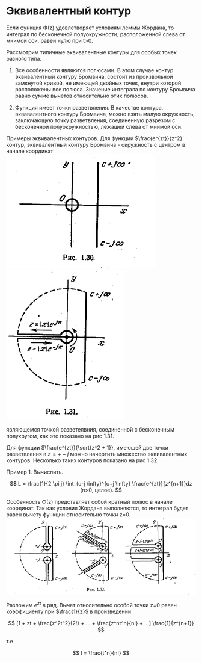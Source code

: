 # Эквивалентный контур

Если функция Ф(z) удовлетворяет условиям леммы Жордана, то интеграл по бесконечной полуокружности, расположенной слева от мнимой оси, равен нулю при t>0.

Рассмотрим типичные эквивалентные контуры для особых точек разного типа.

1. Все особенности являются полюсами. В этом случае контур эквивалентный контуру Бромвича, состоит из произвольной замкнутой кривой, не имеющей двойных точек, внутри которой расположены все полюса. Значение интеграла по контуру Бромвича равно сумме вычетов относительно этих полюсов.

2. Функция имеет точки разветвления. В качестве контура, эквавалентного контуру Бромвича, можно взять малую окружность, заключающую точку разветвления, соединенную разрезом с бесконечной полуокружностью, лежащей слева от мнимой оси.

Примеры эквивалентных контуров. Для функции $\frac{e^{zt}}{z^2} контур, эквивалентный контуру Бромвича - окружность с центром в начале координат
![](../../Картинки/Рис%201.30.png)
![](../../Картинки/Рис%201.31.png)

являющемся точкой разветелвния, соединенной с бесконечным полукругом, как это показано на рис 1.31.

Для функции $\frac{e^{zt}}{\sqrt{z^2 + 1}}, имеющей две точки разветвления в $z = +- j$ можно начертить множество эквивалентных контуров. Несколько таких контуров показано на рис 1.32.

Пример 1. Вычислить.

$$
    L = \frac{1}{2 \pi j} \int_{c-j \infty}^{c+j \infty} \frac{e^{zt}}{z^{n+1}}dz (n>0, целое).
$$

Особенность Ф(z) представляет собой кратный полюс в начале координат. Так как условия Жордана выполняются, то интеграл будет равен вычету функции относительно точки z=0.
![](../../Картинки/Рис%201.32.png)

Разложим $e^{zt}$ в ряд. Вычет относительно особой точки z=0 равен коэффициенту при $\frac{1}{z}$ в произведении

$$
    [1 + zt + \frac{z^2t^2}{2!} + ... + \frac{z^nt^n}{n!} + ...] \frac{1}{z^{n+1}}
$$

т.е

$$
            l = \frac{t^n}{n!}
$$

